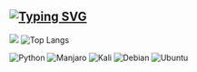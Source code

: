 [![Typing SVG](https://readme-typing-svg.herokuapp.com?color=%2336BCF7&lines=Python+developer)](https://vk.com/d.grhv)  
----
![](https://komarev.com/ghpvc/?username=thedeaddan&color=blueviolet&style=for-the-badge)
![Top Langs](https://github-readme-stats.vercel.app/api/top-langs/?username=thedeaddan&layout=compact&theme=radical)  

![Python](https://img.shields.io/badge/python-3670A0?style=for-the-badge&logo=python&logoColor=ffdd54)
![Manjaro](https://img.shields.io/badge/Manjaro-35BF5C?style=for-the-badge&logo=Manjaro&logoColor=white)
![Kali](https://img.shields.io/badge/Kali-268BEE?style=for-the-badge&logo=kalilinux&logoColor=white)
![Debian](https://img.shields.io/badge/Debian-D70A53?style=for-the-badge&logo=debian&logoColor=white)
![Ubuntu](https://img.shields.io/badge/Ubuntu-E95420?style=for-the-badge&logo=ubuntu&logoColor=white)


